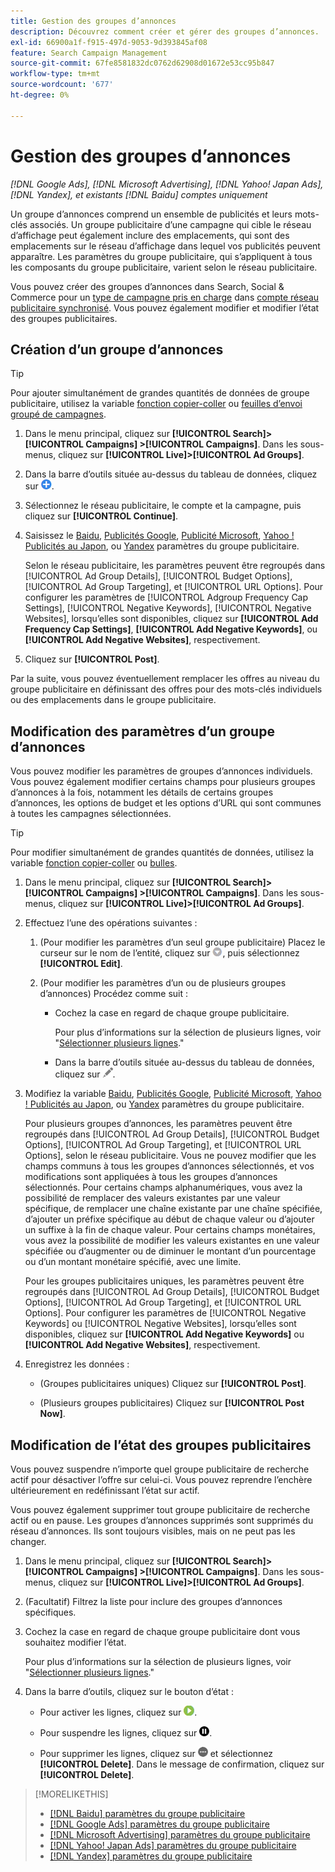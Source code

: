 ```yaml
---
title: Gestion des groupes d’annonces
description: Découvrez comment créer et gérer des groupes d’annonces.
exl-id: 66900a1f-f915-497d-9053-9d393845af08
feature: Search Campaign Management
source-git-commit: 67fe8581832dc0762d62908d01672e53cc95b847
workflow-type: tm+mt
source-wordcount: '677'
ht-degree: 0%

---
```


# Gestion des groupes d’annonces

*[!DNL Google Ads], [!DNL Microsoft Advertising], [!DNL Yahoo! Japan Ads], [!DNL Yandex], et existants [!DNL Baidu] comptes uniquement*

Un groupe d’annonces comprend un ensemble de publicités et leurs mots-clés associés. Un groupe publicitaire d’une campagne qui cible le réseau d’affichage peut également inclure des emplacements, qui sont des emplacements sur le réseau d’affichage dans lequel vos publicités peuvent apparaître. Les paramètres du groupe publicitaire, qui s’appliquent à tous les composants du groupe publicitaire, varient selon le réseau publicitaire.

Vous pouvez créer des groupes d’annonces dans Search, Social &amp; Commerce pour un [type de campagne pris en charge](/help/search-social-commerce/introduction/supported-inventory.md) dans [compte réseau publicitaire synchronisé](/help/search-social-commerce/campaign-management/accounts/ad-network-account-about.md). Vous pouvez également modifier et modifier l’état des groupes publicitaires.

## Création d’un groupe d’annonces

>[!TIP]
>
>Pour ajouter simultanément de grandes quantités de données de groupe publicitaire, utilisez la variable [fonction copier-coller](/help/search-social-commerce/campaign-management/campaigns/copy-paste.md) ou [feuilles d’envoi groupé de campagnes](/help/search-social-commerce/campaign-management/bulksheets/bulksheet-about.md).

1. Dans le menu principal, cliquez sur **[!UICONTROL Search]> [!UICONTROL Campaigns] >[!UICONTROL Campaigns]**. Dans les sous-menus, cliquez sur **[!UICONTROL Live]>[!UICONTROL Ad Groups]**.

1. Dans la barre d’outils située au-dessus du tableau de données, cliquez sur ![Créer](/help/search-social-commerce/assets/add.png "Créer").

1. Sélectionnez le réseau publicitaire, le compte et la campagne, puis cliquez sur **[!UICONTROL Continue]**.

1. Saisissez le [Baidu](/help/search-social-commerce/campaign-management/campaigns/ad-group-settings-baidu.md), [Publicités Google](/help/search-social-commerce/campaign-management/campaigns/ad-group-settings-google.md), [Publicité Microsoft](/help/search-social-commerce/campaign-management/campaigns/ad-group-settings-microsoft.md), [Yahoo ! Publicités au Japon](/help/search-social-commerce/campaign-management/campaigns/ad-group-settings-yahoo-japan.md), ou [Yandex](/help/search-social-commerce/campaign-management/campaigns/ad-group-settings-yandex.md) paramètres du groupe publicitaire.

   Selon le réseau publicitaire, les paramètres peuvent être regroupés dans [!UICONTROL Ad Group Details], [!UICONTROL Budget Options], [!UICONTROL Ad Group Targeting], et [!UICONTROL URL Options]. Pour configurer les paramètres de [!UICONTROL Adgroup Frequency Cap Settings], [!UICONTROL Negative Keywords], [!UICONTROL Negative Websites], lorsqu’elles sont disponibles, cliquez sur **[!UICONTROL Add Frequency Cap Settings]**, **[!UICONTROL Add Negative Keywords]**, ou **[!UICONTROL Add Negative Websites]**, respectivement.

1. Cliquez sur **[!UICONTROL Post]**.

Par la suite, vous pouvez éventuellement remplacer les offres au niveau du groupe publicitaire en définissant des offres pour des mots-clés individuels ou des emplacements dans le groupe publicitaire.

## Modification des paramètres d’un groupe d’annonces

Vous pouvez modifier les paramètres de groupes d’annonces individuels. Vous pouvez également modifier certains champs pour plusieurs groupes d’annonces à la fois, notamment les détails de certains groupes d’annonces, les options de budget et les options d’URL qui sont communes à toutes les campagnes sélectionnées.

>[!TIP]
>
>Pour modifier simultanément de grandes quantités de données, utilisez la variable [fonction copier-coller](/help/search-social-commerce/campaign-management/campaigns/copy-paste.md) ou [bulles](/help/search-social-commerce/campaign-management/bulksheets/bulksheet-about.md).

1. Dans le menu principal, cliquez sur **[!UICONTROL Search]> [!UICONTROL Campaigns] >[!UICONTROL Campaigns]**. Dans les sous-menus, cliquez sur **[!UICONTROL Live]>[!UICONTROL Ad Groups]**.

1. Effectuez l’une des opérations suivantes :

   1. (Pour modifier les paramètres d’un seul groupe publicitaire) Placez le curseur sur le nom de l’entité, cliquez sur ![Icône Menu](/help/search-social-commerce/assets/arrow-dropdown-menu.png "Icône Menu"), puis sélectionnez **[!UICONTROL Edit]**.

   1. (Pour modifier les paramètres d’un ou de plusieurs groupes d’annonces) Procédez comme suit :

      * Cochez la case en regard de chaque groupe publicitaire.

        Pour plus d’informations sur la sélection de plusieurs lignes, voir &quot;[Sélectionner plusieurs lignes](/help/search-social-commerce/common-tasks/navigation-editing-selection/multiple-rows-select.md).&quot;

      * Dans la barre d’outils située au-dessus du tableau de données, cliquez sur ![Modifier](/help/search-social-commerce/assets/edit.png "Modifier").

1. Modifiez la variable [Baidu](/help/search-social-commerce/campaign-management/campaigns/ad-group-settings-baidu.md), [Publicités Google](/help/search-social-commerce/campaign-management/campaigns/ad-group-settings-google.md), [Publicité Microsoft](/help/search-social-commerce/campaign-management/campaigns/ad-group-settings-microsoft.md), [Yahoo ! Publicités au Japon](/help/search-social-commerce/campaign-management/campaigns/ad-group-settings-yahoo-japan.md), ou [Yandex](/help/search-social-commerce/campaign-management/campaigns/ad-group-settings-yandex.md) paramètres du groupe publicitaire.

   Pour plusieurs groupes d’annonces, les paramètres peuvent être regroupés dans [!UICONTROL Ad Group Details], [!UICONTROL Budget Options], [!UICONTROL Ad Group Targeting], et [!UICONTROL URL Options], selon le réseau publicitaire. Vous ne pouvez modifier que les champs communs à tous les groupes d’annonces sélectionnés, et vos modifications sont appliquées à tous les groupes d’annonces sélectionnés. Pour certains champs alphanumériques, vous avez la possibilité de remplacer des valeurs existantes par une valeur spécifique, de remplacer une chaîne existante par une chaîne spécifiée, d’ajouter un préfixe spécifique au début de chaque valeur ou d’ajouter un suffixe à la fin de chaque valeur. Pour certains champs monétaires, vous avez la possibilité de modifier les valeurs existantes en une valeur spécifiée ou d’augmenter ou de diminuer le montant d’un pourcentage ou d’un montant monétaire spécifié, avec une limite.

   Pour les groupes publicitaires uniques, les paramètres peuvent être regroupés dans [!UICONTROL Ad Group Details], [!UICONTROL Budget Options], [!UICONTROL Ad Group Targeting], et [!UICONTROL URL Options]. Pour configurer les paramètres de [!UICONTROL Negative Keywords] ou [!UICONTROL Negative Websites], lorsqu’elles sont disponibles, cliquez sur **[!UICONTROL Add Negative Keywords]** ou **[!UICONTROL Add Negative Websites]**, respectivement.

1. Enregistrez les données :

   * (Groupes publicitaires uniques) Cliquez sur **[!UICONTROL Post]**.

   * (Plusieurs groupes publicitaires) Cliquez sur **[!UICONTROL Post Now]**.

## Modification de l’état des groupes publicitaires

Vous pouvez suspendre n’importe quel groupe publicitaire de recherche actif pour désactiver l’offre sur celui-ci. Vous pouvez reprendre l’enchère ultérieurement en redéfinissant l’état sur actif.

Vous pouvez également supprimer tout groupe publicitaire de recherche actif ou en pause. Les groupes d’annonces supprimés sont supprimés du réseau d’annonces. Ils sont toujours visibles, mais on ne peut pas les changer.

1. Dans le menu principal, cliquez sur **[!UICONTROL Search]> [!UICONTROL Campaigns] >[!UICONTROL Campaigns]**. Dans les sous-menus, cliquez sur **[!UICONTROL Live]>[!UICONTROL Ad Groups]**.

1. (Facultatif) Filtrez la liste pour inclure des groupes d’annonces spécifiques.

1. Cochez la case en regard de chaque groupe publicitaire dont vous souhaitez modifier l’état.

   Pour plus d’informations sur la sélection de plusieurs lignes, voir &quot;[Sélectionner plusieurs lignes](/help/search-social-commerce/common-tasks/navigation-editing-selection/multiple-rows-select.md).&quot;

1. Dans la barre d’outils, cliquez sur le bouton d’état :
   * Pour activer les lignes, cliquez sur ![Activer](/help/search-social-commerce/assets/activate.png "Activer").

   * Pour suspendre les lignes, cliquez sur ![Pause](/help/search-social-commerce/assets/pause.png "Pause").

   * Pour supprimer les lignes, cliquez sur ![Plus](/help/search-social-commerce/assets/more.png "Plus") et sélectionnez **[!UICONTROL Delete]**. Dans le message de confirmation, cliquez sur **[!UICONTROL Delete]**.

>[!MORELIKETHIS]
>
>* [[!DNL Baidu] paramètres du groupe publicitaire](/help/search-social-commerce/campaign-management/campaigns/ad-group-settings-baidu.md)
>* [[!DNL Google Ads] paramètres du groupe publicitaire](/help/search-social-commerce/campaign-management/campaigns/ad-group-settings-google.md)
>* [[!DNL Microsoft Advertising] paramètres du groupe publicitaire](/help/search-social-commerce/campaign-management/campaigns/ad-group-settings-microsoft.md)
>* [[!DNL Yahoo! Japan Ads] paramètres du groupe publicitaire](/help/search-social-commerce/campaign-management/campaigns/ad-group-settings-yahoo-japan.md)
>* [[!DNL Yandex] paramètres du groupe publicitaire](/help/search-social-commerce/campaign-management/campaigns/ad-group-settings-yandex.md)
